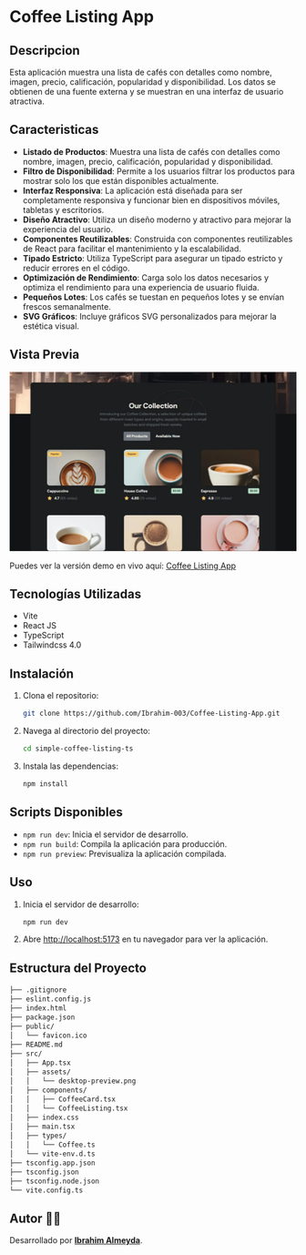 # Coffee Listing App

## Descripcion
Esta aplicación muestra una lista de cafés con detalles como nombre, imagen, precio, calificación, popularidad y disponibilidad. Los datos se obtienen de una fuente externa y se muestran en una interfaz de usuario atractiva.

## Caracteristicas
- **Listado de Productos**: Muestra una lista de cafés con detalles como nombre, imagen, precio, calificación, popularidad y disponibilidad.
- **Filtro de Disponibilidad**: Permite a los usuarios filtrar los productos para mostrar solo los que están disponibles actualmente.
- **Interfaz Responsiva**: La aplicación está diseñada para ser completamente responsiva y funcionar bien en dispositivos móviles, tabletas y escritorios.
- **Diseño Atractivo**: Utiliza un diseño moderno y atractivo para mejorar la experiencia del usuario.
- **Componentes Reutilizables**: Construida con componentes reutilizables de React para facilitar el mantenimiento y la escalabilidad.
- **Tipado Estricto**: Utiliza TypeScript para asegurar un tipado estricto y reducir errores en el código.
- **Optimización de Rendimiento**: Carga solo los datos necesarios y optimiza el rendimiento para una experiencia de usuario fluida.
- **Pequeños Lotes**: Los cafés se tuestan en pequeños lotes y se envían frescos semanalmente.
- **SVG Gráficos**: Incluye gráficos SVG personalizados para mejorar la estética visual.


## Vista Previa
![Captura del Proyecto](./src/assets/desktop-preview.webp)

Puedes ver la versión demo en vivo aquí: [Coffee Listing App](https://coffee-listing-app-psi.vercel.app/)


## Tecnologías Utilizadas
- Vite
- React JS
- TypeScript
- Tailwindcss 4.0


## Instalación
1. Clona el repositorio:
    ```sh
    git clone https://github.com/Ibrahim-003/Coffee-Listing-App.git
    ```
2. Navega al directorio del proyecto:
    ```sh
    cd simple-coffee-listing-ts
    ```
3. Instala las dependencias:
    ```sh
    npm install
    ```


## Scripts Disponibles
- `npm run dev`: Inicia el servidor de desarrollo.
- `npm run build`: Compila la aplicación para producción.
- `npm run preview`: Previsualiza la aplicación compilada.


## Uso
1. Inicia el servidor de desarrollo:
    ```sh
    npm run dev
    ```
2. Abre [http://localhost:5173](http://localhost:5173) en tu navegador para ver la aplicación.


## Estructura del Proyecto

```simple-coffee-listing-ts/
├── .gitignore
├── eslint.config.js
├── index.html
├── package.json
├── public/
│   └── favicon.ico
├── README.md
├── src/
│   ├── App.tsx
│   ├── assets/
│   │   └── desktop-preview.png
│   ├── components/
│   │   ├── CoffeeCard.tsx
│   │   └── CoffeeListing.tsx
│   ├── index.css
│   ├── main.tsx
│   ├── types/
│   │   └── Coffee.ts
│   └── vite-env.d.ts
├── tsconfig.app.json
├── tsconfig.json
├── tsconfig.node.json
└── vite.config.ts
```

## Autor 👨‍💻
Desarrollado por **[Ibrahim Almeyda](https://github.com/Ibrahim-003)**.
